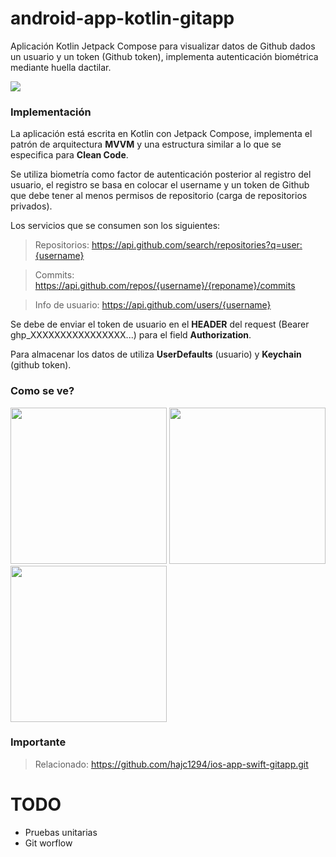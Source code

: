 # android-app-kotlin-gitapp

Aplicación Kotlin Jetpack Compose para visualizar datos de Github dados un usuario y un token (Github token), implementa autenticación biométrica mediante huella dactilar.

![](https://camo.githubusercontent.com/5f8e3380acd174df4d50a0a775642065ba60f00c49dfbd5a496882705dfd98d7/68747470733a2f2f696d672e736869656c64732e696f2f62616467652f2d4b6f746c696e2d3030393564353f7374796c653d666f722d7468652d6261646765266c6f676f3d6b6f746c696e266c6f676f436f6c6f723d666666)

### Implementación
La aplicación está escrita en Kotlin con Jetpack Compose, implementa el patrón de arquitectura **MVVM** y una estructura similar a lo que se especifica para **Clean Code**.

Se utiliza biometría como factor de autenticación posterior al registro del usuario, el registro se basa en colocar el username y un token de Github que debe tener al menos permisos de repositorio (carga de repositorios privados).

Los servicios que se consumen son los siguientes:

> Repositorios: https://api.github.com/search/repositories?q=user:{username}

> Commits: https://api.github.com/repos/{username}/{reponame}/commits

> Info de usuario: https://api.github.com/users/{username}

Se debe de enviar el token de usuario en el **HEADER** del request (Bearer ghp_XXXXXXXXXXXXXXXX...) para el field **Authorization**.

Para almacenar los datos de utiliza **UserDefaults** (usuario) y **Keychain** (github token).

### Como se ve?
<img src="https://user-images.githubusercontent.com/61942641/173165385-817e2639-a09e-4890-8963-0a8e0481308f.png" width="250">   <img src="https://user-images.githubusercontent.com/61942641/173165384-9deed020-cf23-42ab-be79-de0856180432.png" width="250">   <img src="https://user-images.githubusercontent.com/61942641/173165382-6407446b-6854-4267-97df-b8ed8151a205.png" width="250">

### Importante

> Relacionado: https://github.com/hajc1294/ios-app-swift-gitapp.git

# TODO

* Pruebas unitarias
* Git worflow
